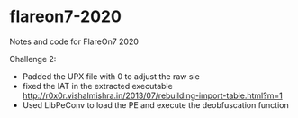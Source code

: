 # flareon7-2020

Notes and code for FlareOn7 2020


Challenge 2:
- Padded the UPX file with 0 to adjust the raw sie
- fixed the IAT in the extracted executable  http://r0x0r.vishalmishra.in/2013/07/rebuilding-import-table.html?m=1 
- Used LibPeConv to load the PE and execute the deobfuscation function 

